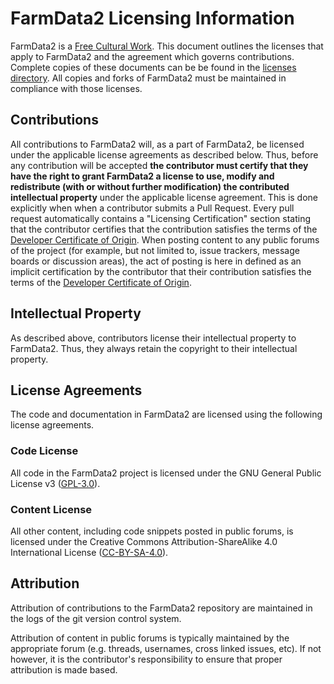 # FarmData2 Licensing Information #

FarmData2 is a [Free Cultural Work].  This document outlines the licenses that apply to FarmData2 and the agreement which governs contributions.  Complete copies of these documents can be be found in the [licenses directory]. All copies and forks of FarmData2 must be maintained in compliance with those licenses.

[Free Cultural Work]: https://freedomdefined.org/Definition
[licenses directory]: licenses

## Contributions ##

All contributions to FarmData2 will, as a part of FarmData2, be licensed under the applicable license agreements as described below. Thus, before any contribution will be accepted __the contributor must certify that they have the right to grant FarmData2 a license to use, modify and redistribute (with or without further modification) the contributed intellectual property__ under the applicable license agreement. This is done explicitly when when a contributor submits a Pull Request. Every pull request automatically contains a "Licensing Certification" section stating that the contributor certifies that the contribution satisfies the terms of the [Developer Certificate of Origin]. When posting content to any public forums of the project (for example, but not limited to, issue trackers, message boards or discussion areas), the act of posting is here in defined as an implicit certification by the contributor that their contribution satisfies the terms of the [Developer Certificate of Origin].

[Developer Certificate of Origin]: https://developercertificate.org/

## Intellectual Property ##

As described above, contributors license their intellectual property to FarmData2. Thus, they always retain the copyright to their intellectual property.

## License Agreements ##

The code and documentation in FarmData2 are licensed using the following license agreements.

### Code License ###

All code in the FarmData2 project is licensed under the GNU General Public License v3 ([GPL-3.0]).

[GPL-3.0]: https://www.gnu.org/licenses/gpl-3.0.md

### Content License ###

All other content, including code snippets posted in public forums, is licensed under the Creative Commons Attribution-ShareAlike 4.0 International License ([CC-BY-SA-4.0]).

[CC-BY-SA-4.0]: https://creativecommons.org/licenses/by-sa/4.0/

## Attribution ##

Attribution of contributions to the FarmData2 repository are maintained in the logs of the git version control system.

Attribution of content in public forums is typically maintained by the appropriate forum (e.g. threads, usernames, cross linked issues, etc). If not however, it is the contributor's responsibility to ensure that proper attribution is made based.
